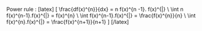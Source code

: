 Power rule  : 
[latex]
\[
\frac{df(x)^{n}}{dx} = n f(x)^{n -1}. f(x)^{|} \\
\int n f(x)^{n-1}.f(x)^{|} = f(x)^{n} \\
\int f(x)^{n-1}.f(x)^{|} = \frac{f(x)^{n}}{n} \\
\int f(x)^{n}.f(x)^{|} = \frac{f(x)^{n+1}}{n+1}
\]
[/latex]


